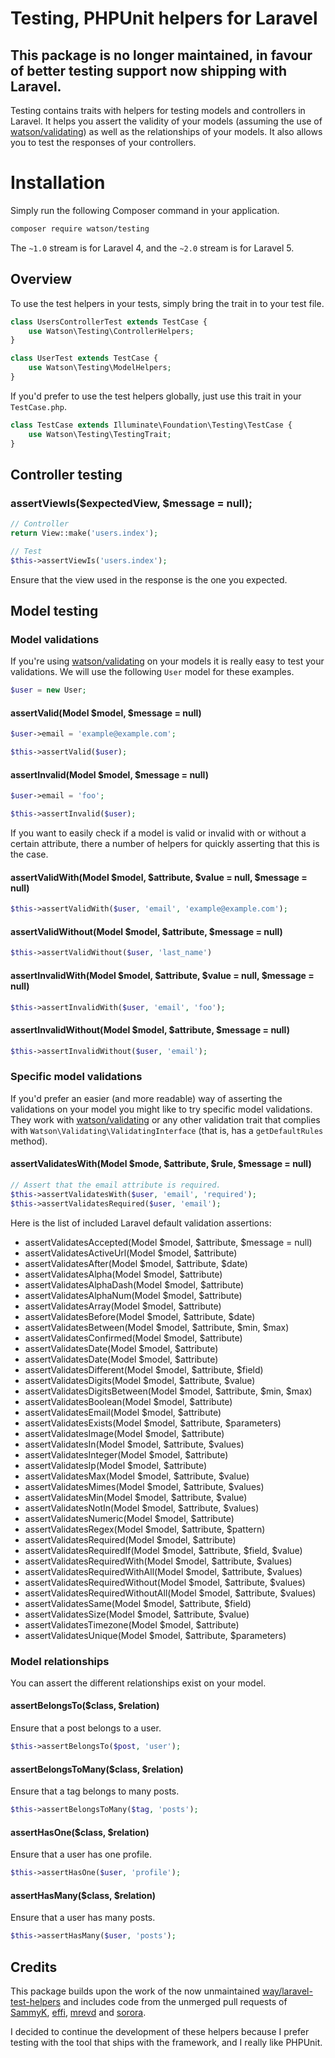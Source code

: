 Testing, PHPUnit helpers for Laravel
====================================

## This package is no longer maintained, in favour of better testing support now shipping with Laravel.

Testing contains traits with helpers for testing models and controllers in Laravel. It helps you assert the validity of your models (assuming the use of [watson/validating](https://github.com/dwightwatson/validating)) as well as the relationships of your models. It also allows you to test the responses of your controllers.

# Installation

Simply run the following Composer command in your application.

```bash
composer require watson/testing
```

The `~1.0` stream is for Laravel 4, and the `~2.0` stream is for Laravel 5.

## Overview

To use the test helpers in your tests, simply bring the trait in to your test file.

```php
class UsersControllerTest extends TestCase {
	use Watson\Testing\ControllerHelpers;
}
```

```php
class UserTest extends TestCase {
	use Watson\Testing\ModelHelpers;
}
```

If you'd prefer to use the test helpers globally, just use this trait in your `TestCase.php`.

```php
class TestCase extends Illuminate\Foundation\Testing\TestCase {
	use Watson\Testing\TestingTrait;
}
```

## Controller testing

### assertViewIs($expectedView, $message = null);

```php
// Controller
return View::make('users.index');

// Test
$this->assertViewIs('users.index');
```

Ensure that the view used in the response is the one you expected.

## Model testing

### Model validations

If you're using [watson/validating](https://github.com/dwightwatson/validating) on your models it is really easy to test your validations. We will use the following `User` model for these examples.

```php
$user = new User;
```

#### assertValid(Model $model, $message = null)

```php
$user->email = 'example@example.com';

$this->assertValid($user);
```

#### assertInvalid(Model $model, $message = null)

```php
$user->email = 'foo';

$this->assertInvalid($user);
```

If you want to easily check if a model is valid or invalid with or without a certain attribute, there a number of helpers for quickly asserting that this is the case.

#### assertValidWith(Model $model, $attribute, $value = null, $message = null)

```php
$this->assertValidWith($user, 'email', 'example@example.com');
```

#### assertValidWithout(Model $model, $attribute, $message = null)

```php
$this->assertValidWithout($user, 'last_name')
```

#### assertInvalidWith(Model $model, $attribute, $value = null, $message = null)

```php
$this->assertInvalidWith($user, 'email', 'foo');
```

#### assertInvalidWithout(Model $model, $attribute, $message = null)

```php
$this->assertInvalidWithout($user, 'email');
```

### Specific model validations

If you'd prefer an easier (and more readable) way of asserting the validations on your model you might like to try specific model validations. They work with [watson/validating](https://github.com/dwightwatson/validating) or any other validation trait that complies with `Watson\Validating\ValidatingInterface` (that is, has a `getDefaultRules` method).

#### assertValidatesWith(Model $mode, $attribute, $rule, $message = null)

```php
// Assert that the email attribute is required.
$this->assertValidatesWith($user, 'email', 'required');
$this->assertValidatesRequired($user, 'email');
```

Here is the list of included Laravel default validation assertions:

* assertValidatesAccepted(Model $model, $attribute, $message = null)
* assertValidatesActiveUrl(Model $model, $attribute)
* assertValidatesAfter(Model $model, $attribute, $date)
* assertValidatesAlpha(Model $model, $attribute)
* assertValidatesAlphaDash(Model $model, $attribute)
* assertValidatesAlphaNum(Model $model, $attribute)
* assertValidatesArray(Model $model, $attribute)
* assertValidatesBefore(Model $model, $attribute, $date)
* assertValidatesBetween(Model $model, $attribute, $min, $max)
* assertValidatesConfirmed(Model $model, $attribute)
* assertValidatesDate(Model $model, $attribute)
* assertValidatesDate(Model $model, $attribute)
* assertValidatesDifferent(Model $model, $attribute, $field)
* assertValidatesDigits(Model $model, $attribute, $value)
* assertValidatesDigitsBetween(Model $model, $attribute, $min, $max)
* assertValidatesBoolean(Model $model, $attribute)
* assertValidatesEmail(Model $model, $attribute)
* assertValidatesExists(Model $model, $attribute, $parameters)
* assertValidatesImage(Model $model, $attribute)
* assertValidatesIn(Model $model, $attribute, $values)
* assertValidatesInteger(Model $model, $attribute)
* assertValidatesIp(Model $model, $attribute)
* assertValidatesMax(Model $model, $attribute, $value)
* assertValidatesMimes(Model $model, $attribute, $values)
* assertValidatesMin(Model $model, $attribute, $value)
* assertValidatesNotIn(Model $model, $attribute, $values)
* assertValidatesNumeric(Model $model, $attribute)
* assertValidatesRegex(Model $model, $attribute, $pattern)
* assertValidatesRequired(Model $model, $attribute)
* assertValidatesRequiredIf(Model $model, $attribute, $field, $value)
* assertValidatesRequiredWith(Model $model, $attribute, $values)
* assertValidatesRequiredWithAll(Model $model, $attribute, $values)
* assertValidatesRequiredWithout(Model $model, $attribute, $values)
* assertValidatesRequiredWithoutAll(Model $model, $attribute, $values)
* assertValidatesSame(Model $model, $attribute, $field)
* assertValidatesSize(Model $model, $attribute, $value)
* assertValidatesTimezone(Model $model, $attribute)
* assertValidatesUnique(Model $model, $attribute, $parameters)


### Model relationships

You can assert the different relationships exist on your model.

#### assertBelongsTo($class, $relation)

Ensure that a post belongs to a user.

```php
$this->assertBelongsTo($post, 'user');
```

#### assertBelongsToMany($class, $relation)

Ensure that a tag belongs to many posts.

```php
$this->assertBelongsToMany($tag, 'posts');
```

#### assertHasOne($class, $relation)

Ensure that a user has one profile.

```php
$this->assertHasOne($user, 'profile');
```

#### assertHasMany($class, $relation)

Ensure that a user has many posts.

```php
$this->assertHasMany($user, 'posts');
```

## Credits

This package builds upon the work of the now unmaintained [way/laravel-test-helpers](https://github.com/JeffreyWay/Laravel-Test-Helpers) and includes code from the unmerged pull requests of [SammyK](https://github.com/JeffreyWay/Laravel-Test-Helpers/pull/52/files), [effi](https://github.com/JeffreyWay/Laravel-Test-Helpers/pull/41), [mrevd](https://github.com/JeffreyWay/Laravel-Test-Helpers/pull/42) and [sorora](https://github.com/JeffreyWay/Laravel-Test-Helpers/pull/8/files).

I decided to continue the development of these helpers because I prefer testing with the tool that ships with the framework, and I really like PHPUnit.
